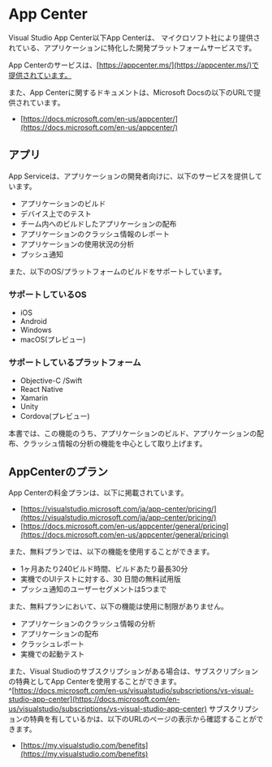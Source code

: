 # App Center

Visual Studio App Center<span class="footnote">以下App Center</span>は、
マイクロソフト社により提供されている、アプリケーションに特化した開発プラットフォームサービスです。

App Centerのサービスは、[https://appcenter.ms/](https://appcenter.ms/)で提供されています。

また、App Centerに関するドキュメントは、Microsoft Docsの以下のURLで提供されています。

- [https://docs.microsoft.com/en-us/appcenter/](https://docs.microsoft.com/en-us/appcenter/)

## アプリ

App Serviceは、アプリケーションの開発者向けに、以下のサービスを提供しています。

- アプリケーションのビルド
- デバイス上でのテスト
- チーム内へのビルドしたアプリケーションの配布
- アプリケーションのクラッシュ情報のレポート
- アプリケーションの使用状況の分析
- プッシュ通知

また、以下のOS/プラットフォームのビルドをサポートしています。

### サポートしているOS

- iOS
- Android
- Windows
- macOS(プレビュー)

### サポートしているプラットフォーム

- Objective-C /Swift
- React Native
- Xamarin
- Unity
- Cordova(プレビュー)

本書では、この機能のうち、アプリケーションのビルド、アプリケーションの配布、クラッシュ情報の分析の機能を中心として取り上げます。

## AppCenterのプラン

App Centerの料金プランは、以下に掲載されています。

- [https://visualstudio.microsoft.com/ja/app-center/pricing/](https://visualstudio.microsoft.com/ja/app-center/pricing/)
- [https://docs.microsoft.com/en-us/appcenter/general/pricing](https://docs.microsoft.com/en-us/appcenter/general/pricing)

また、無料プランでは、以下の機能を使用することができます。

- 1ヶ月あたり240ビルド時間、ビルドあたり最長30分
- 実機でのUIテストに対する、30 日間の無料試用版
- プッシュ通知のユーザーセグメントは5つまで

また、無料プランにおいて、以下の機能は使用に制限がありません。

- アプリケーションのクラッシュ情報の分析
- アプリケーションの配布
- クラッシュレポート
- 実機での起動テスト

また、Visual Studioのサブスクリプションがある場合は、サブスクリプションの特典としてApp Centerを使用することができます。^[https://docs.microsoft.com/en-us/visualstudio/subscriptions/vs-visual-studio-app-center](https://docs.microsoft.com/en-us/visualstudio/subscriptions/vs-visual-studio-app-center) サブスクリプションの特典を有しているかは、以下のURLのページの表示から確認することができます。

- [https://my.visualstudio.com/benefits](https://my.visualstudio.com/benefits)

